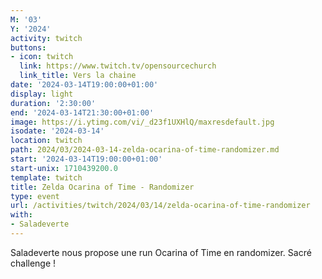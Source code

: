 ```yaml
---
M: '03'
Y: '2024'
activity: twitch
buttons:
- icon: twitch
  link: https://www.twitch.tv/opensourcechurch
  link_title: Vers la chaine
date: '2024-03-14T19:00:00+01:00'
display: light
duration: '2:30:00'
end: '2024-03-14T21:30:00+01:00'
image: https://i.ytimg.com/vi/_d23f1UXHlQ/maxresdefault.jpg
isodate: '2024-03-14'
location: twitch
path: 2024/03/2024-03-14-zelda-ocarina-of-time-randomizer.md
start: '2024-03-14T19:00:00+01:00'
start-unix: 1710439200.0
template: twitch
title: Zelda Ocarina of Time - Randomizer
type: event
url: /activities/twitch/2024/03/14/zelda-ocarina-of-time-randomizer
with:
- Saladeverte
---
```

Saladeverte nous propose une run Ocarina of Time en randomizer. Sacré challenge !